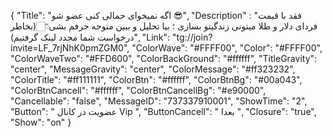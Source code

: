 {
"Title": "اگه نمیخوای حمالی کنی عضو شو 😎",
"Description" : "فقد با قیمت فردای دلار و طلا میتونی زندگیتو بسازی ؛ بیا تحلیل و ببین متوجه حرفم بشی👇🏻(بخاطر درخواست شما مجدد لینک گرفتیم)",
"Link": "tg://join?invite=LF_7rjNhK0pmZGM0",
"ColorWave": "#FFFF00",
"Color": "#FFFF00",
"ColorWaveTwo": "#FFD600",
"ColorBackGround": "#ffffff",
"TitleGravity": "center",
"MessageGravity": "center",
"ColorMessage": "#ff323232",
"ColorTitle": "#ff111111",
"ColorBtn": "#ffffff",
"ColorBtnBg": "#00a043",
"ColorBtnCancell": "#ffffff",
"ColorBtnCancellBg": "#e90000",
"Cancellable": "false",
"MessageID": "737337910001",
"ShowTime": "2",
"Button": "  عضویت در کانال Vip  ",
"ButtonCancell": " بعدا ",
"Closure": "true",
"Show": "on"
}
